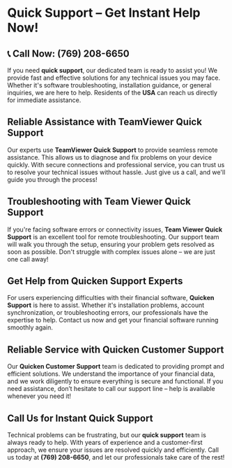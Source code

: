 # Quick Support – Get Instant Help Now!

## 📞 **Call Now: (769) 208-6650**

If you need **quick support**, our dedicated team is ready to assist you! We provide fast and effective solutions for any technical issues you may face. Whether it's software troubleshooting, installation guidance, or general inquiries, we are here to help. Residents of the **USA** can reach us directly for immediate assistance.

## Reliable Assistance with **TeamViewer Quick Support**

Our experts use **TeamViewer Quick Support** to provide seamless remote assistance. This allows us to diagnose and fix problems on your device quickly. With secure connections and professional service, you can trust us to resolve your technical issues without hassle. Just give us a call, and we'll guide you through the process!

## Troubleshooting with **Team Viewer Quick Support**

If you're facing software errors or connectivity issues, **Team Viewer Quick Support** is an excellent tool for remote troubleshooting. Our support team will walk you through the setup, ensuring your problem gets resolved as soon as possible. Don't struggle with complex issues alone – we are just one call away!

## Get Help from **Quicken Support** Experts

For users experiencing difficulties with their financial software, **Quicken Support** is here to assist. Whether it's installation problems, account synchronization, or troubleshooting errors, our professionals have the expertise to help. Contact us now and get your financial software running smoothly again.

## Reliable Service with **Quicken Customer Support**

Our **Quicken Customer Support** team is dedicated to providing prompt and efficient solutions. We understand the importance of your financial data, and we work diligently to ensure everything is secure and functional. If you need assistance, don’t hesitate to call our support line – help is available whenever you need it!

## Call Us for Instant **Quick Support**

Technical problems can be frustrating, but our **quick support** team is always ready to help. With years of experience and a customer-first approach, we ensure your issues are resolved quickly and efficiently. Call us today at **(769) 208-6650**, and let our professionals take care of the rest!
